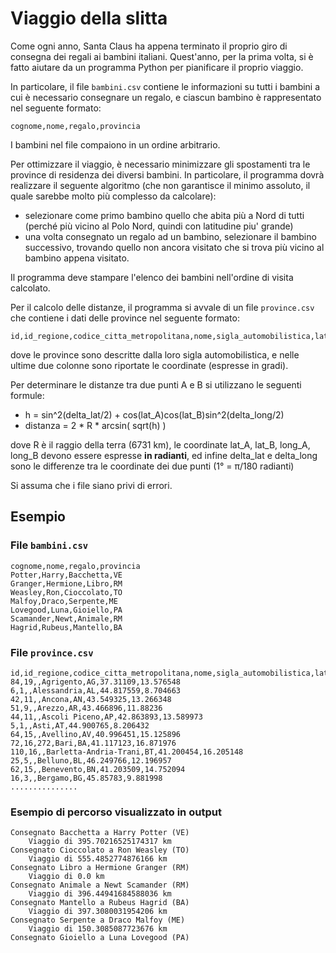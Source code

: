 # Viaggio della slitta

Come ogni anno, Santa Claus ha appena terminato il proprio giro di consegna dei regali ai bambini italiani. Quest'anno, per la prima volta, si è fatto aiutare da un programma Python per pianificare il proprio viaggio.

In particolare, il file `bambini.csv` contiene le informazioni su tutti i bambini a cui è necessario consegnare un regalo, e ciascun bambino è rappresentato nel seguente formato:

    cognome,nome,regalo,provincia

I bambini nel file compaiono in un ordine arbitrario.

Per ottimizzare il viaggio, è necessario minimizzare gli spostamenti tra le province di residenza dei diversi bambini. In particolare, il programma dovrà realizzare il seguente algoritmo (che non garantisce il minimo assoluto, il quale sarebbe molto più complesso da calcolare):

- selezionare come primo bambino quello che abita più a Nord di tutti (perché più vicino al Polo Nord, quindi con latitudine piu' grande)
- una volta consegnato un regalo ad un bambino, selezionare il bambino successivo, trovando quello non ancora visitato che si trova più vicino al bambino appena visitato.

Il programma deve stampare l'elenco dei bambini nell'ordine di visita calcolato.

Per il calcolo delle distanze, il programma si avvale di un file `province.csv` che contiene i dati delle province nel seguente formato:

    id,id_regione,codice_citta_metropolitana,nome,sigla_automobilistica,latitudine,longitudine

dove le province sono descritte dalla loro sigla automobilistica, e nelle ultime due colonne sono riportate le coordinate (espresse in gradi).

Per determinare le distanze tra due punti A e B si utilizzano le seguenti formule:

- h = sin^2(delta_lat/2) + cos(lat_A)cos(lat_B)sin^2(delta_long/2)
- distanza = 2 * R * arcsin( sqrt(h) )

dove R è il raggio della terra (6731 km), le coordinate lat_A, lat_B, long_A, long_B devono essere espresse **in radianti**, ed infine delta_lat e delta_long sono le differenze tra le coordinate dei due punti (1° = π/180 radianti)

Si assuma che i file siano privi di errori.

## Esempio

### File `bambini.csv`

    cognome,nome,regalo,provincia
    Potter,Harry,Bacchetta,VE
    Granger,Hermione,Libro,RM
    Weasley,Ron,Cioccolato,TO
    Malfoy,Draco,Serpente,ME
    Lovegood,Luna,Gioiello,PA
    Scamander,Newt,Animale,RM
    Hagrid,Rubeus,Mantello,BA

### File `province.csv`

    id,id_regione,codice_citta_metropolitana,nome,sigla_automobilistica,latitudine,longitudine
    84,19,,Agrigento,AG,37.31109,13.576548
    6,1,,Alessandria,AL,44.817559,8.704663
    42,11,,Ancona,AN,43.549325,13.266348
    51,9,,Arezzo,AR,43.466896,11.88236
    44,11,,Ascoli Piceno,AP,42.863893,13.589973
    5,1,,Asti,AT,44.900765,8.206432
    64,15,,Avellino,AV,40.996451,15.125896
    72,16,272,Bari,BA,41.117123,16.871976
    110,16,,Barletta-Andria-Trani,BT,41.200454,16.205148
    25,5,,Belluno,BL,46.249766,12.196957
    62,15,,Benevento,BN,41.203509,14.752094
    16,3,,Bergamo,BG,45.85783,9.881998
    ...............

### Esempio di percorso visualizzato in output

    Consegnato Bacchetta a Harry Potter (VE)
        Viaggio di 395.70216525174317 km
    Consegnato Cioccolato a Ron Weasley (TO)
        Viaggio di 555.4852774876166 km
    Consegnato Libro a Hermione Granger (RM)
        Viaggio di 0.0 km
    Consegnato Animale a Newt Scamander (RM)
        Viaggio di 396.44941684588036 km
    Consegnato Mantello a Rubeus Hagrid (BA)
        Viaggio di 397.3080031954206 km
    Consegnato Serpente a Draco Malfoy (ME)
        Viaggio di 150.3085087723676 km
    Consegnato Gioiello a Luna Lovegood (PA)
